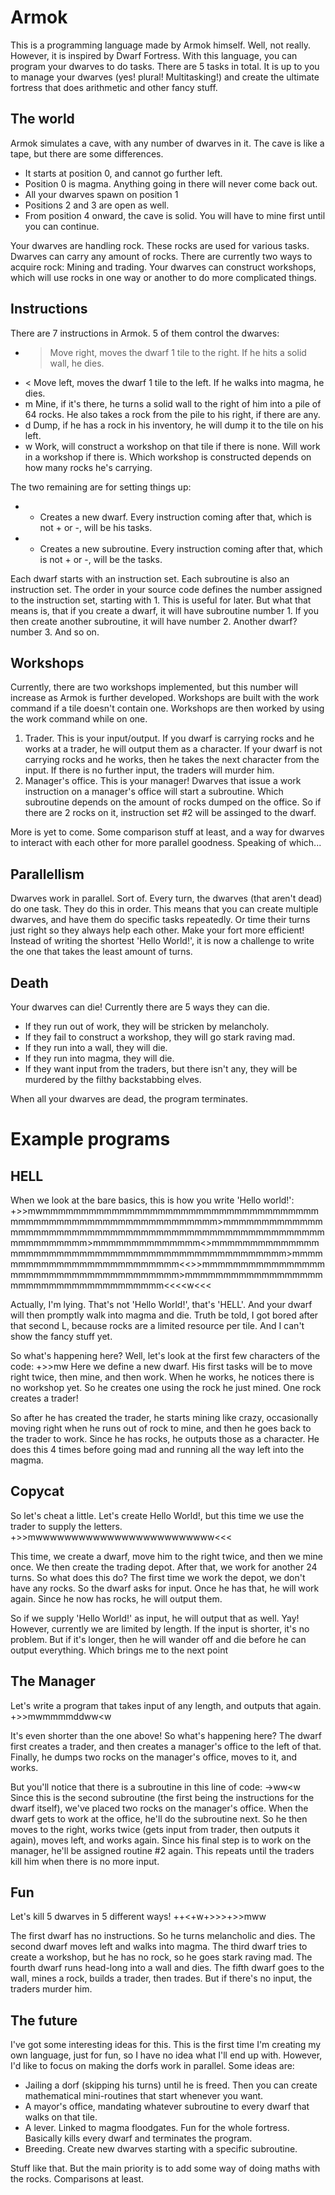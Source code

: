 Armok
=============

This is a programming language made by Armok himself. Well, not really. However, it is inspired by Dwarf Fortress.
With this language, you can program your dwarves to do tasks. There are 5 tasks in total.
It is up to you to manage your dwarves (yes! plural! Multitasking!) and create the ultimate fortress that does arithmetic and other fancy stuff.

The world
-------

Armok simulates a cave, with any number of dwarves in it. The cave is like a tape, but there are some differences.
* It starts at position 0, and cannot go further left.
* Position 0 is magma. Anything going in there will never come back out.
* All your dwarves spawn on position 1
* Positions 2 and 3 are open as well.
* From position 4 onward, the cave is solid. You will have to mine first until you can continue.

Your dwarves are handling rock. These rocks are used for various tasks. Dwarves can carry any amount of rocks.
There are currently two ways to acquire rock: Mining and trading.
Your dwarves can construct workshops, which will use rocks in one way or another to do more complicated things.

Instructions
-------

There are 7 instructions in Armok. 5 of them control the dwarves:
* > Move right, moves the dwarf 1 tile to the right. If he hits a solid wall, he dies.
* < Move left, moves the dwarf 1 tile to the left. If he walks into magma, he dies.
* m Mine, if it's there, he turns a solid wall to the right of him into a pile of 64 rocks. He also takes a rock from the pile to his right, if there are any.
* d Dump, if he has a rock in his inventory, he will dump it to the tile on his left.
* w Work, will construct a workshop on that tile if there is none. Will work in a workshop if there is. Which workshop is constructed depends on how many rocks he's carrying.

The two remaining are for setting things up:
* + Creates a new dwarf. Every instruction coming after that, which is not + or -, will be his tasks.
* - Creates a new subroutine. Every instruction coming after that, which is not + or -, will be the tasks.

Each dwarf starts with an instruction set. Each subroutine is also an instruction set. 
The order in your source code defines the number assigned to the instruction set, starting with 1. This is useful for later.
But what that means is, that if you create a dwarf, it will have subroutine number 1. If you then create another subroutine, it will have number 2. Another dwarf? number 3. And so on.

Workshops
-------

Currently, there are two workshops implemented, but this number will increase as Armok is further developed. 
Workshops are built with the work command if a tile doesn't contain one. Workshops are then worked by using the work command while on one.

1. Trader. This is your input/output. If you dwarf is carrying rocks and he works at a trader, he will output them as a character. If your dwarf is not carrying rocks and he works, then he takes the next character from the input. If there is no further input, the traders will murder him.
2. Manager's office. This is your manager! Dwarves that issue a work instruction on a manager's office will start a subroutine. Which subroutine depends on the amount of rocks dumped on the office. So if there are 2 rocks on it, instruction set #2 will be assinged to the dwarf.

More is yet to come. Some comparison stuff at least, and a way for dwarves to interact with each other for more parallel goodness. Speaking of which...

Parallellism
-------

Dwarves work in parallel. Sort of. Every turn, the dwarves (that aren't dead) do one task. They do this in order.
This means that you can create multiple dwarves, and have them do specific tasks repeatedly. Or time their turns just right so they always help each other. 
Make your fort more efficient! Instead of writing the shortest 'Hello World!', it is now a challenge to write the one that takes the least amount of turns.

Death
-------

Your dwarves can die! Currently there are 5 ways they can die.
* If they run out of work, they will be stricken by melancholy.
* If they fail to construct a workshop, they will go stark raving mad.
* If they run into a wall, they will die.
* If they run into magma, they will die.
* If they want input from the traders, but there isn't any, they will be murdered by the filthy backstabbing elves.

When all your dwarves are dead, the program terminates.

Example programs
=======

HELL
-------

When we look at the bare basics, this is how you write 'Hello world!':
+>>mwmmmmmmmmmmmmmmmmmmmmmmmmmmmmmmmmmmmmmmmmmmmmmmmmmmmmmmmmmmmmmmm>mmmmmmmmm<w>mmmmmmmmmmmmmmmmmmmmmmmmmmmmmmmmmmmmmmmmmmmmmmmmmmmmmmm>mmmmmmmmmmmmmm<<w>>mmmmmmmmmmmmmmmmmmmmmmmmmmmmmmmmmmmmmmmmmmmmmmmmmm>mmmmmmmmmmmmmmmmmmmmmmmmmm<<<w>>>mmmmmmmmmmmmmmmmmmmmmmmmmmmmmmmmmmmmmm>mmmmmmmmmmmmmmmmmmmmmmmmmmmmmmmmmmmmmm<<<<w<<<

Actually, I'm lying. That's not 'Hello World!', that's 'HELL'. And your dwarf will then promptly walk into magma and die.
Truth be told, I got bored after that second L, because rocks are a limited resource per tile. And I can't show the fancy stuff yet.

So what's happening here? Well, let's look at the first few characters of the code: +>>mw
Here we define a new dwarf. His first tasks will be to move right twice, then mine, and then work.
When he works, he notices there is no workshop yet. So he creates one using the rock he just mined. One rock creates a trader!

So after he has created the trader, he starts mining like crazy, occasionally moving right when he runs out of rock to mine, and then he goes back to the trader to work.
Since he has rocks, he outputs those as a character. He does this 4 times before going mad and running all the way left into the magma.

Copycat
-------

So let's cheat a little. Let's create Hello World!, but this time we use the trader to supply the letters.
+>>mwwwwwwwwwwwwwwwwwwwwwwwww<<<

This time, we create a dwarf, move him to the right twice, and then we mine once.
We then create the trading depot. After that, we work for another 24 turns. So what does this do?
The first time we work the depot, we don't have any rocks. So the dwarf asks for input.
Once he has that, he will work again. Since he now has rocks, he will output them.

So if we supply 'Hello World!' as input, he will output that as well. Yay!
However, currently we are limited by length. If the input is shorter, it's no problem. But if it's longer, then he will wander off and die before he can output everything.
Which brings me to the next point

The Manager
-------

Let's write a program that takes input of any length, and outputs that again.
+>>mwmm<w>mmdd<w->ww<w

It's even shorter than the one above! So what's happening here?
The dwarf first creates a trader, and then creates a manager's office to the left of that. 
Finally, he dumps two rocks on the manager's office, moves to it, and works.

But you'll notice that there is a subroutine in this line of code: ->ww<w
Since this is the second subroutine (the first being the instructions for the dwarf itself), we've placed two rocks on the manager's office.
When the dwarf gets to work at the office, he'll do the subroutine next.
So he then moves to the right, works twice (gets input from trader, then outputs it again), moves left, and works again.
Since his final step is to work on the manager, he'll be assigned routine #2 again. This repeats until the traders kill him when there is no more input.

Fun
-------

Let's kill 5 dwarves in 5 different ways!
++<+w+>>>+>>mww

The first dwarf has no instructions. So he turns melancholic and dies.
The second dwarf moves left and walks into magma.
The third dwarf tries to create a workshop, but he has no rock, so he goes stark raving mad.
The fourth dwarf runs head-long into a wall and dies.
The fifth dwarf goes to the wall, mines a rock, builds a trader, then trades. But if there's no input, the traders murder him.

The future
-------

I've got some interesting ideas for this. This is the first time I'm creating my own language, just for fun, so I have no idea what I'll end up with.
However, I'd like to focus on making the dorfs work in parallel. Some ideas are: 

* Jailing a dorf (skipping his turns) until he is freed. Then you can create mathematical mini-routines that start whenever you want.
* A mayor's office, mandating whatever subroutine to every dwarf that walks on that tile.
* A lever. Linked to magma floodgates. Fun for the whole fortress. Basically kills every dwarf and terminates the program.
* Breeding. Create new dwarves starting with a specific subroutine.

Stuff like that. But the main priority is to add some way of doing maths with the rocks. Comparisons at least.
